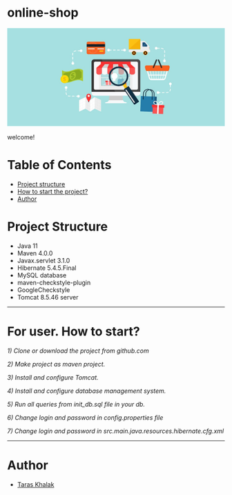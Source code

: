 # online-shop
![Language grade: Java](images/onlinestore.jpg)

welcome!
# Table of Contents
* [Project structure](#structure)
* [How to start the project?](#user-start)
* [Author](#author)

# <a name="structure"></a>Project Structure
* Java 11
* Maven 4.0.0
* Javax.servlet 3.1.0
* Hibernate 5.4.5.Final
* MySQL database
* maven-checkstyle-plugin
* GoogleCheckstyle
* Tomcat 8.5.46 server
<hr>

# <a name="user-start"></a>For user. How to start?
*1) Clone or download the project from github.com*

*2) Make project as maven project.*
 
*3) Install and configure Tomcat.*
 
*4) Install and configure database management system.*
 
*5) Run all queries from init_db.sql file in your db.*
 
*6) Change login and password in config.properties file*
 
*7) Change login and password in src.main.java.resources.hibernate.cfg.xml*


<hr>

# <a name="author"></a>Author
* [Taras Khalak](https://github.com/tarasulo)
